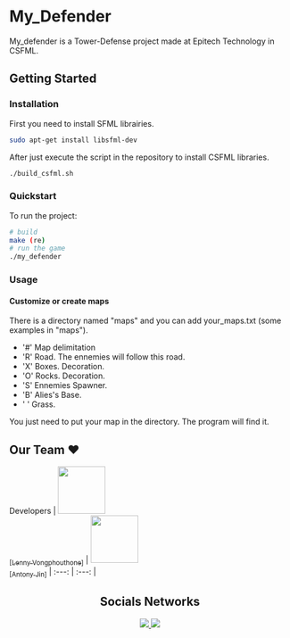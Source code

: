 # My_Defender

My_defender is a Tower-Defense project made at Epitech Technology in CSFML.  

## Getting Started

### Installation

First you need to install SFML librairies.
```bash
sudo apt-get install libsfml-dev
```
After just execute the script in the repository to install CSFML libraries.
```bash
./build_csfml.sh
```

### Quickstart

To run the project:
```bash
# build
make (re)
# run the game
./my_defender
```

### Usage

#### Customize or create maps

There is a directory named "maps" and you can add your_maps.txt (some examples in "maps").
  - '#' Map delimitation
  - 'R' Road. The ennemies will follow this road.
  - 'X' Boxes. Decoration.
  - 'O' Rocks. Decoration.
  - 'S' Ennemies Spawner.
  - 'B' Alies's Base.
  - ' ' Grass.

You just need to put your map in the directory. The program will find it.

## Our Team :heart:

Developers
| [<img src="https://github.com/lennyvong.png?size=85" width=85><br><sub>[Lenny Vongphouthone]</sub>](https://github.com/lennyvong) | [<img src="https://github.com/Antonyjin.png?size=85" width=85><br><sub>[Antony Jin]</sub>](https://github.com/Antonyjin) 
| :---: | :---: |

<h2 align=center>
Socials Networks
</h2>

<p align='center'>
    <a href="https://www.linkedin.com/in/lenny-vongphouthone/">
        <img src="https://img.shields.io/badge/LinkedIn-0077B5?style=for-the-badge&logo=linkedin&logoColor=white">
    </a>
    <a href="https://www.instagram.com/lennyvong/">
        <img src="https://img.shields.io/badge/Instagram-E4405F?style=for-the-badge&logo=instagram&logoColor=white">
    </a>
</p>
